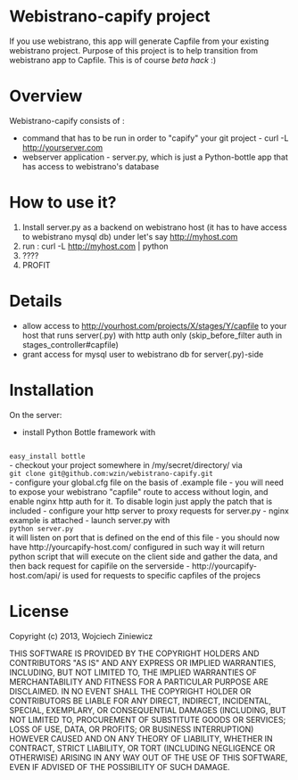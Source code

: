 Webistrano-capify project
==============

If you use webistrano, this app will generate Capfile from your existing
webistrano project. Purpose of this project is to help transition from
webistrano app to Capfile. This is of course _beta hack_ :) 

Overview
========

Webistrano-capify consists of :

- command that has to be run in order to "capify" your git project -
curl -L http://yourserver.com
- webserver application - server.py, which is just a Python-bottle app
that has access to webistrano's database

How to use it?
=============

1. Install server.py as a backend on webistrano host (it has to have
   access to webistrano mysql db) under let's say http://myhost.com
2. run : curl -L http://myhost.com | python
3. ????
4. PROFIT

Details
=======

- allow access to http://yourhost.com/projects/X/stages/Y/capfile to your host that runs server(.py) with http auth only (skip_before_filter auth in stages_controller#capfile)
- grant access for mysql user to webistrano db for server(.py)-side

Installation
============

On the server:
- install Python Bottle framework with 
<code> 
easy_install bottle
</code>
- checkout your project somewhere in /my/secret/directory/ via 
<code> 
git clone git@github.com:wzin/webistrano-capify.git 
</code>
- configure your global.cfg file on the basis of .example file - you
  will need to expose your webistrano "capfile" route to access without
  login, and enable nginx http auth for it. To disable login just apply
  the patch that is included
- configure your http server to proxy requests for server.py - nginx example is attached
- launch server.py with 
<code> 
python server.py 
</code>
it will listen on port that is defined on the end of this file
- you should now have http://yourcapify-host.com/ configured in such way it will return python script that will execute on the client side and gather the data, and then back request for capifile on the serverside
- http://yourcapify-host.com/api/ is used for requests to specific capfiles of the projecs

License
=======
Copyright (c) 2013, Wojciech Ziniewicz

THIS SOFTWARE IS PROVIDED BY THE COPYRIGHT HOLDERS AND CONTRIBUTORS "AS
IS" AND ANY EXPRESS OR IMPLIED WARRANTIES, INCLUDING, BUT NOT LIMITED
TO, THE IMPLIED WARRANTIES OF MERCHANTABILITY AND FITNESS FOR A
PARTICULAR PURPOSE ARE DISCLAIMED. IN NO EVENT SHALL THE COPYRIGHT
HOLDER OR CONTRIBUTORS BE LIABLE FOR ANY DIRECT, INDIRECT, INCIDENTAL,
SPECIAL, EXEMPLARY, OR CONSEQUENTIAL DAMAGES (INCLUDING, BUT NOT LIMITED
TO, PROCUREMENT OF SUBSTITUTE GOODS OR SERVICES; LOSS OF USE, DATA, OR
PROFITS; OR BUSINESS INTERRUPTION) HOWEVER CAUSED AND ON ANY THEORY OF
LIABILITY, WHETHER IN CONTRACT, STRICT LIABILITY, OR TORT (INCLUDING
NEGLIGENCE OR OTHERWISE) ARISING IN ANY WAY OUT OF THE USE OF THIS
SOFTWARE, EVEN IF ADVISED OF THE POSSIBILITY OF SUCH DAMAGE.
